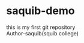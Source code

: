 # saquib-demo
this is my first git repository
<br>
Author-saquib(squib college)
                        